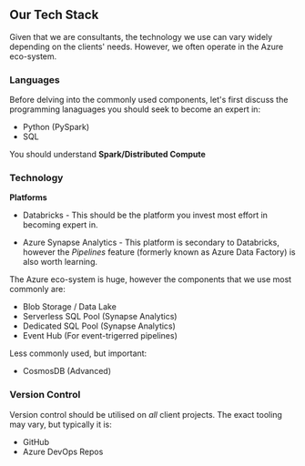 ## **Our Tech Stack**

Given that we are consultants, the technology we use can vary widely depending on the clients' needs. However, we often operate in the Azure eco-system.


### **Languages**

Before delving into the commonly used components, let's first discuss the programming lanaguages you should seek to become an expert in:

* Python (PySpark)
* SQL

You should understand **Spark/Distributed Compute**

### **Technology**

**Platforms**
* Databricks - This should be the platform you invest most effort in becoming expert in.

* Azure Synapse Analytics - This platform is secondary to Databricks, however the *Pipelines* feature (formerly known as Azure Data Factory) is also worth learning.
  
The Azure eco-system is huge, however the components that we use most commonly are:

* Blob Storage / Data Lake
* Serverless SQL Pool (Synapse Analytics)
* Dedicated SQL Pool (Synapse Analytics)
* Event Hub (For event-trigerred pipelines)
  
Less commonly used, but important:

* CosmosDB (Advanced)

### **Version Control**

Version control should be utilised on *all* client projects. The exact tooling may vary, but typically it is:

* GitHub
* Azure DevOps Repos
